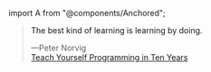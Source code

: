 import A from "@components/Anchored";

> <A id="learn-by-doing">The best kind of learning is learning by doing.</A>
>
> &mdash;Peter Norvig  
> [Teach Yourself Programming in Ten Years](https://norvig.com/21-days.html)